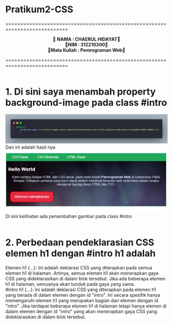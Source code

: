 # Pratikum2-CSS

===========================================================================<br>
<p align="center">
 &#128640 <b>NAMA          :  CHAERUL HIDAYAT</b>&#128640 <br> 
  &#128640<b>NIM           :  312210300</b>&#128640 <br>
 &#128640<b>Mata Kuliah   :  Pemrograman Web</b>&#128640 <br>
</p>
===========================================================================<br><br>

# 1. Di sini saya menambah property background-image pada class #intro
![Tambah Property](Gambar-Readme/code1.png) <br>
Dan ini adalah hasil nya <br>
![Hasil Gambar](Gambar-Readme/code2.png)<br>
Di sini kelihatan ada penambahan gambar pada class #intro <br><br>
# 2. Perbedaan pendeklarasian CSS elemen h1 dengan #intro h1 adalah
Elemen h1 {...}: Ini adalah deklarasi CSS yang diterapkan pada semua elemen h1 di halaman. Artinya, semua elemen h1 akan menerapkan gaya CSS yang dideklarasikan di dalam blok tersebut. Jika ada beberapa elemen h1 di halaman, semuanya akan tunduk pada gaya yang sama. <br>
#intro h1 {...}: Ini adalah deklarasi CSS yang diterapkan pada elemen h1 yang berada di dalam elemen dengan id "intro". Ini secara spesifik hanya memengaruhi elemen h1 yang merupakan bagian dari elemen dengan id "intro". Jika terdapat beberapa elemen h1 di halaman tetapi hanya elemen di dalam elemen dengan id "intro" yang akan menerapkan gaya CSS yang dideklarasikan di dalam blok tersebut.


